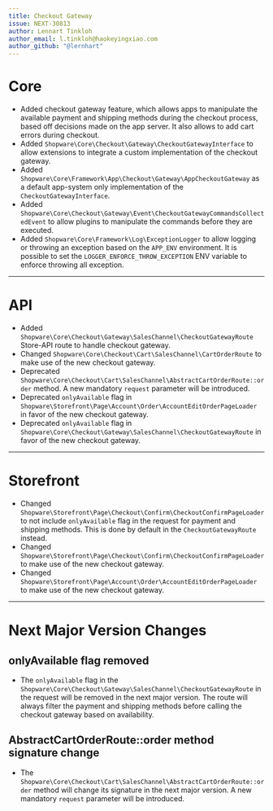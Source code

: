 ```yaml
---
title: Checkout Gateway
issue: NEXT-30813
author: Lennart Tinkloh
author_email: l.tinkloh@haokeyingxiao.com
author_github: "@lernhart"
---
```

# Core
* Added checkout gateway feature, which allows apps to manipulate the available payment and shipping methods during the checkout process, based off decisions made on the app server. It also allows to add cart errors during checkout. 
* Added `Shopware\Core\Checkout\Gateway\CheckoutGatewayInterface` to allow extensions to integrate a custom implementation of the checkout gateway.
* Added `Shopware\Core\Framework\App\Checkout\Gateway\AppCheckoutGateway` as a default app-system only implementation of the `CheckoutGatewayInterface`.
* Added `Shopware\Core\Checkout\Gateway\Event\CheckoutGatewayCommandsCollectedEvent` to allow plugins to manipulate the commands before they are executed.
* Added `Shopware\Core\Framework\Log\ExceptionLogger` to allow logging or throwing an exception based on the `APP_ENV` environment. It is possible to set the `LOGGER_ENFORCE_THROW_EXCEPTION` ENV variable to enforce throwing all exception.
___
# API
* Added `Shopware\Core\Checkout\Gateway\SalesChannel\CheckoutGatewayRoute` Store-API route to handle checkout gateway.
* Changed `Shopware\Core\Checkout\Cart\SalesChannel\CartOrderRoute` to make use of the new checkout gateway.
* Deprecated `Shopware\Core\Checkout\Cart\SalesChannel\AbstractCartOrderRoute::order` method. A new mandatory `request` parameter will be introduced.
* Deprecated `onlyAvailable` flag in `Shopware\Storefront\Page\Account\Order\AccountEditOrderPageLoader` in favor of the new checkout gateway.
* Deprecated `onlyAvailable` flag in `Shopware\Core\Checkout\Gateway\SalesChannel\CheckoutGatewayRoute` in favor of the new checkout gateway.
___
# Storefront
* Changed `Shopware\Storefront\Page\Checkout\Confirm\CheckoutConfirmPageLoader` to not include `onlyAvailable` flag in the request for payment and shipping methods. This is done by default in the `CheckoutGatewayRoute` instead.
* Changed `Shopware\Storefront\Page\Checkout\Confirm\CheckoutConfirmPageLoader` to make use of the new checkout gateway.
* Changed `Shopware\Storefront\Page\Account\Order\AccountEditOrderPageLoader` to make use of the new checkout gateway.
___
# Next Major Version Changes
## onlyAvailable flag removed
* The `onlyAvailable` flag in the `Shopware\Core\Checkout\Gateway\SalesChannel\CheckoutGatewayRoute` in the request will be removed in the next major version. The route will always filter the payment and shipping methods before calling the checkout gateway based on availability.
## AbstractCartOrderRoute::order method signature change
* The `Shopware\Core\Checkout\Cart\SalesChannel\AbstractCartOrderRoute::order` method will change its signature in the next major version. A new mandatory `request` parameter will be introduced.
